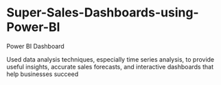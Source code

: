 # Super-Sales-Dashboards-using-Power-BI
Power BI Dashboard

Used data analysis techniques, especially time series analysis, to provide useful insights, accurate sales forecasts, and interactive dashboards that help businesses succeed
